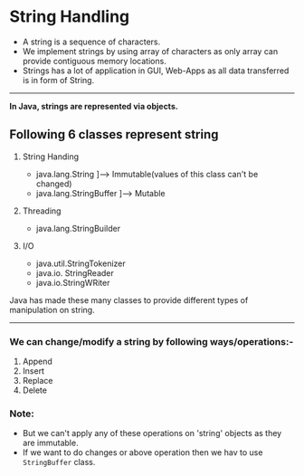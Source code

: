 # String Handling

* A string is a sequence of characters.
* We implement strings by using array of characters as only array can provide contiguous memory locations.
* Strings has a lot of application in GUI, Web-Apps as all data transferred is in form of String.

---

**In Java, strings are represented via objects.**

## Following 6 classes represent string

1. String Handing
    * java.lang.String       ]--> Immutable(values of this class can't be changed)
    * java.lang.StringBuffer ]--> Mutable

2. Threading
    * java.lang.StringBuilder

3. I/O
    * java.util.StringTokenizer
    * java.io. StringReader
    * java.io.StringWRiter

Java has made these many classes to provide different types of manipulation on string.

----

### We can change/modify a string by following ways/operations:-

1. Append
2. Insert
3. Replace
4. Delete

### Note:
* But we can't apply any of these operations on 'string' objects as they are immutable.
* If we want to do changes or above operation then we hav to use `StringBuffer` class.